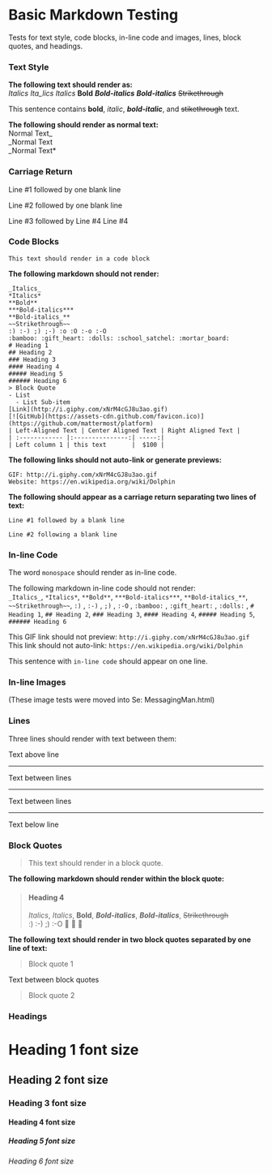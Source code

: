 # Basic Markdown Testing
Tests for text style, code blocks, in-line code and images, lines, block quotes, and headings.

### Text Style

**The following text should render as:**  
_Italics_
_Ita_lics_
*Italics*
**Bold**
***Bold-italics***
**_Bold-italics_**
~~Strikethrough~~

This sentence contains **bold**, _italic_, ***bold-italic***, and ~~stikethrough~~ text.  

**The following should render as normal text:**  
Normal Text_  
_Normal Text  
_Normal Text*

### Carriage Return  

Line #1 followed by one blank line 

Line #2 followed by one blank line

Line #3 followed by Line #4
Line #4 


### Code Blocks

```
This text should render in a code block
```

**The following markdown should not render:**  
```
_Italics_  
*Italics*  
**Bold**  
***Bold-italics***  
**Bold-italics_**  
~~Strikethrough~~
:) :-) ;) ;-) :o :O :-o :-O 
:bamboo: :gift_heart: :dolls: :school_satchel: :mortar_board:
# Heading 1
## Heading 2
### Heading 3
#### Heading 4
##### Heading 5
###### Heading 6
> Block Quote
- List
  - List Sub-item
[Link](http://i.giphy.com/xNrM4cGJ8u3ao.gif)
[![GitHub](https://assets-cdn.github.com/favicon.ico)](https://github.com/mattermost/platform)
| Left-Aligned Text | Center Aligned Text | Right Aligned Text |
| :------------ |:---------------:| -----:|
| Left column 1 | this text       |  $100 |
```

**The following links should not auto-link or generate previews:**  
```
GIF: http://i.giphy.com/xNrM4cGJ8u3ao.gif
Website: https://en.wikipedia.org/wiki/Dolphin
```

**The following should appear as a carriage return separating two lines of text:**
```
Line #1 followed by a blank line

Line #2 following a blank line
```

### In-line Code

The word `monospace` should render as in-line code.  

The following markdown in-line code should not render:  
`_Italics_`, `*Italics*`, `**Bold**`, `***Bold-italics***`, `**Bold-italics_**`, `~~Strikethrough~~`, `:)` , `:-)` , `;)` , `:-O` , `:bamboo:` , `:gift_heart:` , `:dolls:` , `# Heading 1`, `## Heading 2`, `### Heading 3`, `#### Heading 4`, `##### Heading 5`, `###### Heading 6`

This GIF link should not preview: `http://i.giphy.com/xNrM4cGJ8u3ao.gif`  
This link should not auto-link: `https://en.wikipedia.org/wiki/Dolphin`  

This sentence with `
in-line code
` should appear on one line.

### In-line Images

(These image tests were moved into Se: MessagingMan.html)  


### Lines

Three lines should render with text between them:  

Text above line

***

Text between lines

---  

Text between lines
___  

Text below line

### Block Quotes

>This text should render in a block quote.

**The following markdown should render within the block quote:**  
> #### Heading 4  
> _Italics_, *Italics*, **Bold**, ***Bold-italics***, **_Bold-italics_**, ~~Strikethrough~~  
> :) :-) ;) :-O :bamboo: :gift_heart: :dolls:  

**The following text should render in two block quotes separated by one line of text:**
> Block quote 1

Text between block quotes

> Block quote 2

### Headings

# Heading 1 font size  
## Heading 2 font size   
### Heading 3 font size  
#### Heading 4 font size  
##### Heading 5 font size  
###### Heading 6 font size  
